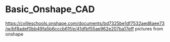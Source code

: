 # Basic_Onshape_CAD
https://cvilleschools.onshape.com/documents/bd7325be1df7532aed8aee73/w/bf8adef0bb49fa5b6cccb61f/e/41dfbf55ae962e207ba17eff
pictures from onshape

